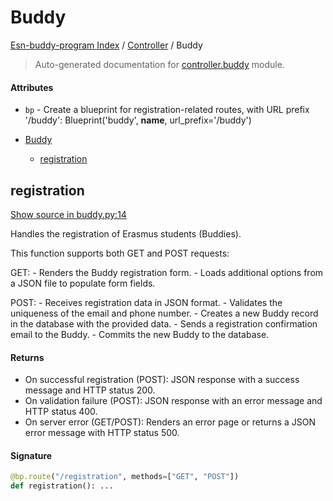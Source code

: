 # Buddy

[Esn-buddy-program Index](../README.md#esn-buddy-program-index) / [Controller](./index.md#controller) / Buddy

> Auto-generated documentation for [controller.buddy](https://github.com/Horghe20/ESN-Buddy-Program/blob/main/controller/buddy.py) module.

#### Attributes

- `bp` - Create a blueprint for registration-related routes, with URL prefix '/buddy': Blueprint('buddy', __name__, url_prefix='/buddy')


- [Buddy](#buddy)
  - [registration](#registration)

## registration

[Show source in buddy.py:14](https://github.com/Horghe20/ESN-Buddy-Program/blob/main/controller/buddy.py#L14)

Handles the registration of Erasmus students (Buddies).

This function supports both GET and POST requests:

GET:
    - Renders the Buddy registration form.
    - Loads additional options from a JSON file to populate form fields.

POST:
    - Receives registration data in JSON format.
    - Validates the uniqueness of the email and phone number.
    - Creates a new Buddy record in the database with the provided data.
    - Sends a registration confirmation email to the Buddy.
    - Commits the new Buddy to the database.

#### Returns

- On successful registration (POST): JSON response with a success message and HTTP status 200.
- On validation failure (POST): JSON response with an error message and HTTP status 400.
- On server error (GET/POST): Renders an error page or returns a JSON error message with HTTP status 500.

#### Signature

```python
@bp.route("/registration", methods=["GET", "POST"])
def registration(): ...
```